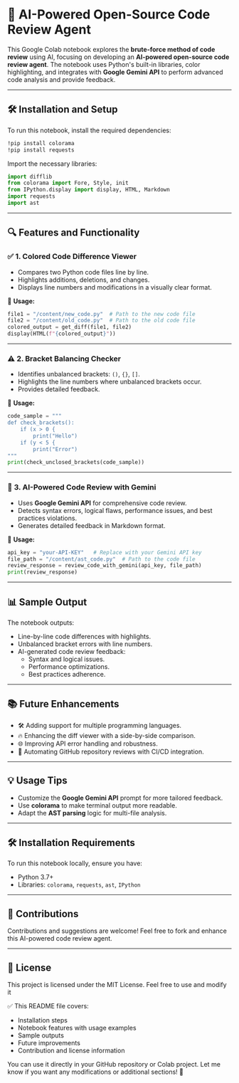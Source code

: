 
# 🚀 AI-Powered Open-Source Code Review Agent
This Google Colab notebook explores the **brute-force method of code review** using AI, focusing on developing an **AI-powered open-source code review agent**. The notebook uses Python's built-in libraries, color highlighting, and integrates with **Google Gemini API** to perform advanced code analysis and provide feedback.

---

## 🛠️ **Installation and Setup**
To run this notebook, install the required dependencies:
```bash
!pip install colorama
!pip install requests
```

Import the necessary libraries:
```python
import difflib
from colorama import Fore, Style, init
from IPython.display import display, HTML, Markdown
import requests
import ast
```

---

## 🔍 **Features and Functionality**

### ✅ **1. Colored Code Difference Viewer**
- Compares two Python code files line by line.
- Highlights additions, deletions, and changes.
- Displays line numbers and modifications in a visually clear format.

📌 **Usage:**
```python
file1 = "/content/new_code.py"  # Path to the new code file
file2 = "/content/old_code.py"  # Path to the old code file
colored_output = get_diff(file1, file2)
display(HTML(f"{colored_output}"))
```

---

### ⚠️ **2. Bracket Balancing Checker**
- Identifies unbalanced brackets: `()`, `{}`, `[]`.
- Highlights the line numbers where unbalanced brackets occur.
- Provides detailed feedback.

📌 **Usage:**
```python
code_sample = """
def check_brackets():
    if (x > 0 {
        print("Hello")
    if (y < 5 {
        print("Error")
"""
print(check_unclosed_brackets(code_sample))
```

---

### 🚀 **3. AI-Powered Code Review with Gemini**
- Uses **Google Gemini API** for comprehensive code review.
- Detects syntax errors, logical flaws, performance issues, and best practices violations.
- Generates detailed feedback in Markdown format.

📌 **Usage:**
```python
api_key = "your-API-KEY"   # Replace with your Gemini API key
file_path = "/content/ast_code.py"  # Path to the code file
review_response = review_code_with_gemini(api_key, file_path)
print(review_response)
```

---

## 📊 **Sample Output**
The notebook outputs:
- Line-by-line code differences with highlights.
- Unbalanced bracket errors with line numbers.
- AI-generated code review feedback:
  - Syntax and logical issues.
  - Performance optimizations.
  - Best practices adherence.

---

## 📚 **Future Enhancements**
- 🛠️ Adding support for multiple programming languages.
- 🔥 Enhancing the diff viewer with a side-by-side comparison.
- 🌐 Improving API error handling and robustness.
- 🚀 Automating GitHub repository reviews with CI/CD integration.

---

## 💡 **Usage Tips**
- Customize the **Google Gemini API** prompt for more tailored feedback.
- Use **colorama** to make terminal output more readable.
- Adapt the **AST parsing** logic for multi-file analysis.

---

## 🛠️ **Installation Requirements**
To run this notebook locally, ensure you have:
- Python 3.7+
- Libraries: `colorama`, `requests`, `ast`, `IPython`

---

## 🌟 **Contributions**
Contributions and suggestions are welcome! Feel free to fork and enhance this AI-powered code review agent.

---

## 📄 **License**
This project is licensed under the MIT License. Feel free to use and modify it

✅ This README file covers:
- Installation steps
- Notebook features with usage examples
- Sample outputs
- Future improvements
- Contribution and license information

You can use it directly in your GitHub repository or Colab project. Let me know if you want any modifications or additional sections! 🚀

